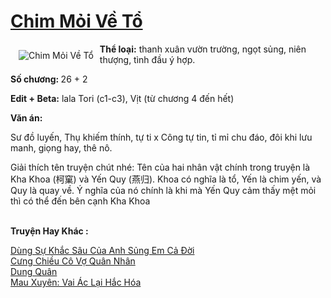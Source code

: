 <a href="https://utruyen.com/chim-moi-ve-to/24966/" title="Chim Mỏi Về Tổ"><h1>Chim Mỏi Về Tổ</h1></a><div style="display:table"><img align="right" style="float: left; padding: 10px;" src="https://utruyen.com/images/story/200x260/chim-moi-ve-to.jpg" alt="Chim Mỏi Về Tổ"><b>Thể loại:</b> thanh xuân vườn trường, ngọt sủng, niên thượng, tình đầu ý hợp.<p></p><b>Số chương: </b>26 + 2<p></p><b>Edit + Beta:</b> lala Tori (c1-c3), Vịt (từ chương 4 đến hết)<p></p><b>Văn án:</b><p></p>Sư đồ luyến, Thụ khiếm thính, tự ti x Công tự tin, tỉ mỉ chu đáo, đôi khi lưu manh, giọng hay, thê nô.<p></p>Giải thích tên truyện chút nhé: Tên của hai nhân vật chính trong truyện là Kha Khoa (柯窠) và Yến Quy (燕归). Khoa có nghĩa là tổ, Yến là chim yến, và Quy là quay về. Ý nghĩa của nó chính là khi mà Yến Quy cảm thấy mệt mỏi thì có thể đến bên cạnh Kha Khoa</div><p><br><b>Truyện Hay Khác :</b></p><a href="https://utruyen.com/dung-su-khac-sau-cua-anh-sung-em-ca-doi/17143/" alt="Dùng Sự Khắc Sâu Của Anh Sủng Em Cả Đời">Dùng Sự Khắc Sâu Của Anh Sủng Em Cả Đời</a><br/><a href="https://github.com/quanluxury/truyenhot/tree/master/truyenhay/21948/" alt="Cưng Chiều Cô Vợ Quân Nhân">Cưng Chiều Cô Vợ Quân Nhân</a><br/><a href="https://dammy2019.blogspot.com/2019/11/dung-quan.html" alt="Dung Quân">Dung Quân</a><br/><a href="https://github.com/quanluxury/truyenhot/tree/master/truyenhay/17441/" alt="Mau Xuyên: Vai Ác Lại Hắc Hóa">Mau Xuyên: Vai Ác Lại Hắc Hóa</a><br/>